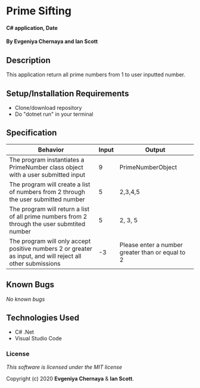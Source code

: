 # Prime Sifting

#### C# application, Date

#### By **Evgeniya Chernaya and Ian Scott**

## Description

This application return all prime numbers from 1 to user inputted number.

## Setup/Installation Requirements

* Clone/download repository
* Do "dotnet run" in your terminal

## Specification

| Behavior | Input | Output|
|----------|-------|-------|
| The program instantiates a PrimeNumber class object with a user submitted input | 9 | PrimeNumberObject |
| The program will create a list of numbers from 2 through the user submitted number | 5 | 2,3,4,5|
| The program will return a list of all prime numbers from 2 through the user submtited number | 5 | 2, 3, 5 |
| The program will only accept positive numbers 2 or greater as input, and will reject all other submissions | -3 | Please enter a number greater than or equal to 2 |

## Known Bugs

_No known bugs_

## Technologies Used

  * C# .Net
  * Visual Studio Code

### License

_This software is licensed under the MIT license_

Copyright (c) 2020 **Evgeniya Chernaya** & **Ian Scott**.